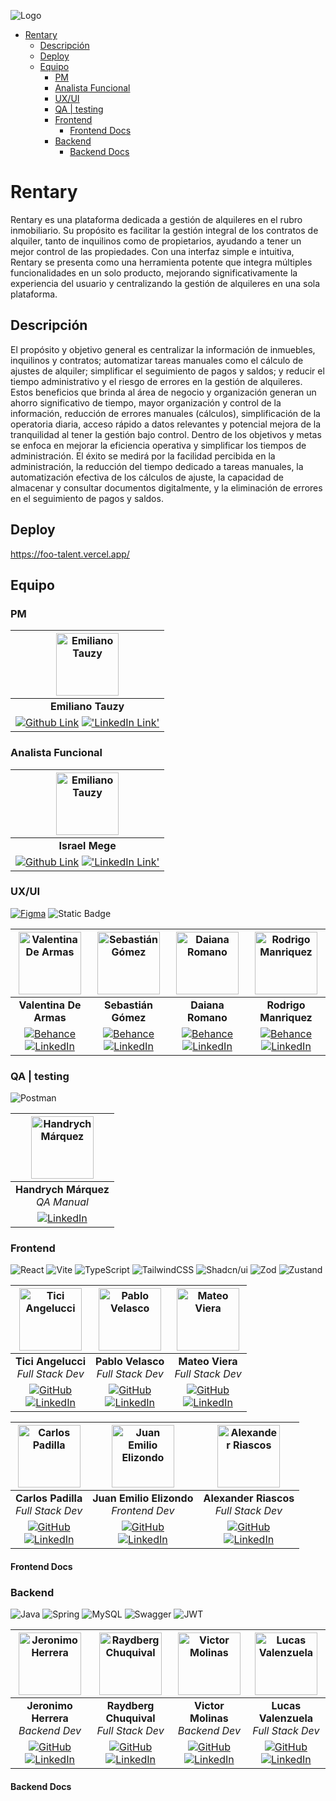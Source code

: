 ![Logo](https://media.discordapp.net/attachments/1357793365369819236/1368021024586858556/9.png?ex=6816b45c&is=681562dc&hm=50789013b0939519c13812fe19f5068b30a3bec81d5393143b4f2795eb3c3db6&=&format=webp&quality=lossless&width=1712&height=856)

- [Rentary](#rentary)
  - [Descripción](#descripción)
  - [Deploy](#deploy)
  - [Equipo](#equipo)
    - [PM](#pm)
    - [Analista Funcional](#analista-funcional)
    - [UX/UI](#uxui)
    - [QA | testing](#qa--testing)
    - [Frontend](#frontend)
      - [Frontend Docs](#frontend-docs)
    - [Backend](#backend)
      - [Backend Docs](#backend-docs)


# Rentary
Rentary es una plataforma dedicada a gestión de alquileres en el rubro inmobiliario. Su propósito es facilitar la gestión integral de los contratos de alquiler, tanto de inquilinos como de propietarios, ayudando a tener un mejor control de las propiedades. 
Con una interfaz simple e intuitiva, Rentary se presenta como una herramienta potente que integra múltiples funcionalidades en un solo producto, mejorando significativamente la experiencia del usuario y centralizando la gestión de alquileres en una sola plataforma.

## Descripción

El propósito y objetivo general es centralizar la información de inmuebles, inquilinos y contratos; automatizar tareas manuales como el cálculo de ajustes de alquiler; simplificar el seguimiento de pagos y saldos; y reducir el tiempo administrativo y el riesgo de errores en la gestión de alquileres.
Estos beneficios que brinda al área de negocio y organización generan un ahorro significativo de tiempo, mayor organización y control de la información, reducción de errores manuales (cálculos), simplificación de la operatoria diaria, acceso rápido a datos relevantes y potencial mejora de la tranquilidad al tener la gestión bajo control.
Dentro de los objetivos y metas se enfoca en mejorar la eficiencia operativa y simplificar los tiempos de administración. El éxito se medirá por la facilidad percibida en la administración, la reducción del tiempo dedicado a tareas manuales, la automatización efectiva de los cálculos de ajuste, la capacidad de almacenar y consultar documentos digitalmente, y la eliminación de errores en el seguimiento de pagos y saldos.

## Deploy
https://foo-talent.vercel.app/

## Equipo

### PM

| <img src="https://avatars.githubusercontent.com/u/115730415?v=4" alt="Emiliano Tauzy" width="100" height="100" /> |
|:-:|
| **Emiliano Tauzy** |
|[![Github Link](https://img.shields.io/badge/github-%23121011.svg?&style=for-the-badge&logo=github&logoColor=white 'Github Link')](https://github.com/ETauzy) [!['LinkedIn Link'](https://img.shields.io/badge/linkedin%20-%230077B5.svg?&style=for-the-badge&logo=linkedin&logoColor=white 'LinkedIn Link')](https://www.linkedin.com/in/emiliano-tauzy/) |

### Analista Funcional

|<img src="https://media.licdn.com/dms/image/v2/D4E03AQHj2C9wn1yvyg/profile-displayphoto-shrink_800_800/profile-displayphoto-shrink_800_800/0/1689869403382?e=1751500800&v=beta&t=KctkJqE-a1K1PgA6Nw0ghcTe0j4ww8wST_NONRAfVJo" alt="Emiliano Tauzy" width="100" height="100" />|
|:-:|
| **Israel Mege** |
| [![Github Link](https://img.shields.io/badge/github-%23121011.svg?&style=for-the-badge&logo=github&logoColor=white 'Github Link')](https://github.com/Israel-Mege) [!['LinkedIn Link'](https://img.shields.io/badge/linkedin%20-%230077B5.svg?&style=for-the-badge&logo=linkedin&logoColor=white 'LinkedIn Link')](https://www.linkedin.com/in/israel-mege-98a03014b/) |

### UX/UI

[![Figma](https://img.shields.io/badge/figma-%23F24E1E.svg?style=for-the-badge&logo=figma&logoColor=white)](https://www.figma.com/design/0Hm17LSKgcmvRU88KWleov/FooTalent----Rentary?node-id=0-1&p=f&t=sy3aqUI3b4fbiJga-0) ![Static Badge](https://img.shields.io/badge/ux-tweak?style=for-the-badge&label=Tweak&labelColor=%23ffaf0f&color=%23ffaf0f&link=https%3A%2F%2Fwww.uxtweak.com%2F)



|<img src="https://media.licdn.com/dms/image/v2/D4D03AQHY7DLB8pepQg/profile-displayphoto-shrink_800_800/profile-displayphoto-shrink_800_800/0/1719027465917?e=1751500800&v=beta&t=0182GteP94xBUfAFIzN5kwfH2R7QvgUytf96uYeASlY" width="100" height="100" alt="Valentina De Armas">|<img src="https://media.licdn.com/dms/image/v2/D4D03AQEB1mmPXzqisA/profile-displayphoto-shrink_800_800/B4DZX82DxhGkAc-/0/1743703784985?e=1751500800&v=beta&t=IkeSPKx4OgqaYlR2MzON28r4SsvpX73pjABdPG09GOI" width="100" height="100" alt="Sebastián Gómez">|<img src="https://media.licdn.com/dms/image/v2/D4D03AQEDq0mTDEpjNQ/profile-displayphoto-shrink_800_800/profile-displayphoto-shrink_800_800/0/1675814382529?e=1751500800&v=beta&t=Hb_dEAZJXPrxJGAbarMt1Ap5YssfPkbiP6D6UQHmK-Y" width="100" height="100" alt="Daiana Romano">|<img src="https://media.discordapp.net/attachments/1366936047170355252/1367945465915637760/avatar1_1.png?ex=68166dfe&is=68151c7e&hm=1e6f47fc21f77f31fc6dabb819b5542a4f9a97cc172ee2dc2319e102de681e4a&=&format=webp&quality=lossless" width="100" height="100" alt="Rodrigo Manriquez">|
| :--: | :--: | :--: | :--: |
|**Valentina De Armas**|**Sebastián Gómez**|**Daiana Romano**|**Rodrigo Manriquez**|
|[![Behance](https://img.shields.io/badge/Behance-1769FF?style=for-the-badge&logo=Behance&logoColor=white)](https://www.behance.net/valentinadearmas) [![LinkedIn](https://img.shields.io/badge/LinkedIn-0A66C2?style=for-the-badge&logo=LinkedIn&logoColor=white)](https://www.linkedin.com/in/valentina-de-armas) | [![Behance](https://img.shields.io/badge/Behance-1769FF?style=for-the-badge&logo=Behance&logoColor=white)](https://www.behance.net/sebasrgomez90) [![LinkedIn](https://img.shields.io/badge/LinkedIn-0A66C2?style=for-the-badge&logo=LinkedIn&logoColor=white)](https://www.linkedin.com/in/sebasr-gomez90/) |[![Behance](https://img.shields.io/badge/Behance-1769FF?style=for-the-badge&logo=Behance&logoColor=white)]() [![LinkedIn](https://img.shields.io/badge/LinkedIn-0A66C2?style=for-the-badge&logo=LinkedIn&logoColor=white)](https://www.linkedin.com/in/daianaromano/) | [![Behance](https://img.shields.io/badge/Behance-1769FF?style=for-the-badge&logo=Behance&logoColor=white)](https://www.behance.net/rodrigomanriqu7) [![LinkedIn](https://img.shields.io/badge/LinkedIn-0A66C2?style=for-the-badge&logo=LinkedIn&logoColor=white)](https://www.linkedin.com/in/romanriquez/) |

### QA | testing

![Postman](https://img.shields.io/badge/Postman-FF6C37?style=for-the-badge&logo=postman&logoColor=white)

|<img src="https://media.licdn.com/dms/image/v2/D4E35AQH3B7hb3UUnVw/profile-framedphoto-shrink_800_800/profile-framedphoto-shrink_800_800/0/1679417827951?e=1746817200&v=beta&t=IDqWdXv9ma9uvg15Bf-ngr2M6bECNT9cVEaQplmaoVw" width="100" height="100" alt="Handrych Márquez">|
|:--:|
|**Handrych Márquez**<br>*QA Manual*|
|[![LinkedIn](https://img.shields.io/badge/linkedin-%230077B5.svg?style=for-the-badge&logo=linkedin&logoColor=white)](https://www.linkedin.com/in/handrych-m%C3%A1rquez/)|


### Frontend

![React](https://img.shields.io/badge/react-%2320232a.svg?style=for-the-badge&logo=react&logoColor=%2361DAFB) ![Vite](https://img.shields.io/badge/vite-%23646CFF.svg?style=for-the-badge&logo=vite&logoColor=white) ![TypeScript](https://img.shields.io/badge/typescript-%23007ACC.svg?style=for-the-badge&logo=typescript&logoColor=white) ![TailwindCSS](https://img.shields.io/badge/tailwindcss-%2338B2AC.svg?style=for-the-badge&logo=tailwind-css&logoColor=white) ![Shadcn/ui](https://img.shields.io/badge/shadcn/ui-8A2BE2?style=for-the-badge&2F&logo=shadcnui&color=131316) ![Zod](https://img.shields.io/badge/zod-%233068b7.svg?style=for-the-badge&logo=zod&logoColor=white) ![Zustand](https://img.shields.io/badge/Zustand-000000?style=for-the-badge&logo=react)


|<img src="https://avatars.githubusercontent.com/u/55026753?v=4" width="100" height="100" alt="Tici Angelucci">|<img src="https://avatars.githubusercontent.com/u/119269816?s=400&u=887f6ab01a1fec45f04a77e08714a332f3678b85&v=4" width="100" height="100" alt="Pablo Velasco">|<img src="https://avatars.githubusercontent.com/u/74475447?v=4" width="100" height="100" alt="Mateo Viera">|
|:--:|:--:|:--:|
|**Tici Angelucci**<br>*Full Stack Dev*|**Pablo Velasco**<br>*Full Stack Dev*|**Mateo Viera**<br>*Full Stack Dev*|
|[![GitHub](https://img.shields.io/badge/github-%23121011.svg?style=for-the-badge&logo=github&logoColor=white)](https://github.com/ticiAngelucci)<br>[![LinkedIn](https://img.shields.io/badge/linkedin-%230077B5.svg?style=for-the-badge&logo=linkedin&logoColor=white)](https://www.linkedin.com/in/ticiana-angelucci-12098b23a/)|[![GitHub](https://img.shields.io/badge/github-%23121011.svg?style=for-the-badge&logo=github&logoColor=white)](https://github.com/Pablo-r-stack)<br>[![LinkedIn](https://img.shields.io/badge/linkedin-%230077B5.svg?style=for-the-badge&logo=linkedin&logoColor=white)](https://www.linkedin.com/in/pablo-r-velasco/)|[![GitHub](https://img.shields.io/badge/github-%23121011.svg?style=for-the-badge&logo=github&logoColor=white)](https://github.com/mateoviera)<br>[![LinkedIn](https://img.shields.io/badge/linkedin-%230077B5.svg?style=for-the-badge&logo=linkedin&logoColor=white)](https://www.linkedin.com/in/mateoviera/)|

|<img src="https://avatars.githubusercontent.com/u/101229982?v=4" width="100" height="100" alt="Carlos Padilla">|<img src="https://avatars.githubusercontent.com/u/106024573?v=4" width="100" height="100" alt="Juan Emilio Elizondo">|<img src="https://media.licdn.com/dms/image/v2/D5603AQGPG0Acb3JWFg/profile-displayphoto-shrink_800_800/profile-displayphoto-shrink_800_800/0/1731003773156?e=1751500800&v=beta&t=i1tsrU4Ebjmnh2k6Y8pkJGXXxyfg6xYY_7toO1cCdP0" width="100" height="100" alt="Alexander Riascos">|
|:--:|:--:|:--:|
|**Carlos Padilla**<br>*Full Stack Dev*|**Juan Emilio Elizondo**<br>*Frontend Dev*|**Alexander Riascos**<br>*Full Stack Dev*|
|[![GitHub](https://img.shields.io/badge/github-%23121011.svg?style=for-the-badge&logo=github&logoColor=white)](https://github.com/CarlosPad08)<br>[![LinkedIn](https://img.shields.io/badge/linkedin-%230077B5.svg?style=for-the-badge&logo=linkedin&logoColor=white)](https://www.linkedin.com/in/carlospadillamesa/)|[![GitHub](https://img.shields.io/badge/github-%23121011.svg?style=for-the-badge&logo=github&logoColor=white)](https://github.com/Juane2305)<br>[![LinkedIn](https://img.shields.io/badge/linkedin-%230077B5.svg?style=for-the-badge&logo=linkedin&logoColor=white)](https://www.linkedin.com/in/juan-emilio-elizondo/)|[![GitHub](https://img.shields.io/badge/github-%23121011.svg?style=for-the-badge&logo=github&logoColor=white)](https://github.com/X4Nn3R)<br>[![LinkedIn](https://img.shields.io/badge/linkedin-%230077B5.svg?style=for-the-badge&logo=linkedin&logoColor=white)](https://www.linkedin.com/in/alex-riascos/)|

#### Frontend Docs


### Backend

![Java](https://img.shields.io/badge/java-%23ED8B00.svg?style=for-the-badge&logo=openjdk&logoColor=white) ![Spring](https://img.shields.io/badge/spring-%236DB33F.svg?style=for-the-badge&logo=spring&logoColor=white) ![MySQL](https://img.shields.io/badge/mysql-4479A1.svg?style=for-the-badge&logo=mysql&logoColor=white) ![Swagger](https://img.shields.io/badge/-Swagger-%23Clojure?style=for-the-badge&logo=swagger&logoColor=white) ![JWT](https://img.shields.io/badge/JWT-black?style=for-the-badge&logo=JSON%20web%20tokens)

|<img src="https://avatars.githubusercontent.com/u/174382881?s=400&u=ad65a572a2893d76bb0ce01247a5fac787e2dec0&v=4" width="100" height="100" alt="Jeronimo Herrera">|<img src="https://avatars.githubusercontent.com/u/144204205?s=400&u=098fe0c3fdb6cce14a9c14187111396ed954c9a3&v=4" width="100" height="100" alt="Raydberg Chuquival">|<img src="https://avatars.githubusercontent.com/u/85854406?s=400&u=887f6ab01a1fec45f04a77e08714a332f3678b85&v=4" width="100" height="100" alt="Victor Molinas">|<img src="https://avatars.githubusercontent.com/u/166732351?v=4" width="100" height="100" alt="Lucas Valenzuela">|
|:-:|:-:|:-:|:-:|
|**Jeronimo Herrera**<br>*Backend Dev*|**Raydberg Chuquival**<br>*Full Stack Dev*|**Victor Molinas**<br>*Backend Dev*|**Lucas Valenzuela**<br>*Full Stack Dev*|
|[![GitHub](https://img.shields.io/badge/github-%23121011.svg?style=for-the-badge&logo=github&logoColor=white)](https://github.com/Jerozh)<br>[![LinkedIn](https://img.shields.io/badge/linkedin-%230077B5.svg?style=for-the-badge&logo=linkedin&logoColor=white)](https://www.linkedin.com/in/jeroh90/)|[![GitHub](https://img.shields.io/badge/github-%23121011.svg?style=for-the-badge&logo=github&logoColor=white)](https://github.com/Raydberg)<br>[![LinkedIn](https://img.shields.io/badge/linkedin-%230077B5.svg?style=for-the-badge&logo=linkedin&logoColor=white)](https://www.linkedin.com/in/raydbergchuquival)|[![GitHub](https://img.shields.io/badge/github-%23121011.svg?style=for-the-badge&logo=github&logoColor=white)](https://github.com/vmolinas)<br>[![LinkedIn](https://img.shields.io/badge/linkedin-%230077B5.svg?style=for-the-badge&logo=linkedin&logoColor=white)](https://www.linkedin.com/in/vmolinasg/)|[![GitHub](https://img.shields.io/badge/github-%23121011.svg?style=for-the-badge&logo=github&logoColor=white)](https://github.com/Lucascabj4710)<br>[![LinkedIn](https://img.shields.io/badge/linkedin-%230077B5.svg?style=for-the-badge&logo=linkedin&logoColor=white)](https://www.linkedin.com/in/lucas-martin-valenzuela-193470268/)|

#### Backend Docs
